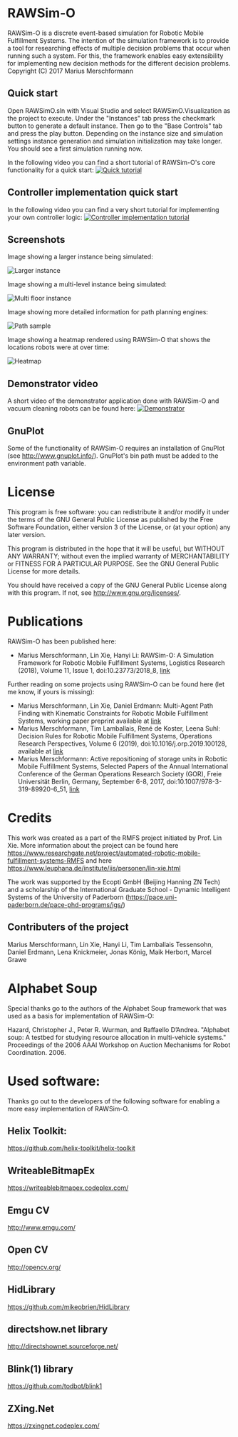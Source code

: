# RAWSim-O

RAWSim-O is a discrete event-based simulation for Robotic Mobile Fulfillment Systems. The intention of the simulation framework is to provide a tool for researching effects of multiple decision problems that occur when running such a system. For this, the framework enables easy extensibility for implementing new decision methods for the different decision problems.
Copyright (C) 2017 Marius Merschformann

## Quick start

Open RAWSimO.sln with Visual Studio and select RAWSimO.Visualization as the project to execute. Under the "Instances" tab press the checkmark button to generate a default instance. Then go to the "Base Controls" tab and press the play button. Depending on the instance size and simulation settings instance generation and simulation initialization may take longer. You should see a first simulation running now.

In the following video you can find a short tutorial of RAWSim-O's core functionality for a quick start:
[![Quick tutorial](Material/Screenshots/youtube-thumbnails/quick-intro-player.PNG)](https://youtu.be/l3qwDnbEPhI "Quick intro")

## Controller implementation quick start

In the following video you can find a very short tutorial for implementing your own controller logic:
[![Controller implementation tutorial](Material/Screenshots/youtube-thumbnails/controller-implementation-player.PNG)](https://youtu.be/ClN7NZL930w "Controller implementation tutorial")

## Screenshots

Image showing a larger instance being simulated:

![Larger instance](Material/Screenshots/larger-instance-3d.png)

Image showing a multi-level instance being simulated:

![Multi floor instance](Material/Screenshots/multi-floor-3d.png)

Image showing more detailed information for path planning engines:

![Path sample](Material/Screenshots/paths-2d.png)

Image showing a heatmap rendered using RAWSim-O that shows the locations robots were at over time:

![Heatmap](Material/Screenshots/heatmap-sample-small.png)

## Demonstrator video

A short video of the demonstrator application done with RAWSim-O and vacuum cleaning robots can be found here: 
[![Demonstrator](Material/Screenshots/youtube-thumbnails/demonstrator-player.PNG)](https://youtu.be/bZHIXCxpXyc "Demonstrator")

## GnuPlot

Some of the functionality of RAWSim-O requires an installation of GnuPlot (see http://www.gnuplot.info/). GnuPlot's bin path must be added to the environment path variable.

# License

This program is free software: you can redistribute it and/or modify
it under the terms of the GNU General Public License as published by
the Free Software Foundation, either version 3 of the License, or
(at your option) any later version.

This program is distributed in the hope that it will be useful,
but WITHOUT ANY WARRANTY; without even the implied warranty of
MERCHANTABILITY or FITNESS FOR A PARTICULAR PURPOSE.  See the
GNU General Public License for more details.

You should have received a copy of the GNU General Public License
along with this program.  If not, see <http://www.gnu.org/licenses/>.

# Publications

RAWSim-O has been published here:
- Marius Merschformann, Lin Xie, Hanyi Li: RAWSim-O: A Simulation Framework for Robotic Mobile Fulfillment Systems, Logistics Research (2018), Volume 11, Issue 1, doi:10.23773/2018_8, [link](https://www.bvl.de/lore/all-volumes--issues/volume-11/issue-1/rawsim-o-a-simulation-framework-for-robotic-mobile-fulfillment-systems)

Further reading on some projects using RAWSim-O can be found here (let me know, if yours is missing):
- Marius Merschformann, Lin Xie, Daniel Erdmann: Multi-Agent Path Finding with Kinematic Constraints for Robotic Mobile Fulfillment Systems, working paper preprint available at [link](https://arxiv.org/abs/1706.09347)
- Marius Merschformann, Tim Lamballais, René de Koster, Leena Suhl: Decision Rules for Robotic Mobile Fulfillment Systems, Operations Research Perspectives, Volume 6 (2019), doi:10.1016/j.orp.2019.100128, available at [link](https://doi.org/10.1016/j.orp.2019.100128)
- Marius Merschformann: Active repositioning of storage units in Robotic Mobile Fulfillment Systems, Selected Papers of the Annual International Conference of the German Operations Research Society (GOR), Freie Universität Berlin, Germany, September 6-8, 2017, doi:10.1007/978-3-319-89920-6_51, [link](https://link.springer.com/chapter/10.1007/978-3-319-89920-6_51)

# Credits

This work was created as a part of the RMFS project initiated by Prof. Lin Xie. More information about the project can be found here https://www.researchgate.net/project/automated-robotic-mobile-fulfillment-systems-RMFS and here https://www.leuphana.de/institute/iis/personen/lin-xie.html

The work was supported by the Ecopti GmbH (Beijing Hanning ZN Tech) and a scholarship of the International Graduate School - Dynamic Intelligent Systems of the University of Paderborn (https://pace.uni-paderborn.de/pace-phd-programs/igs/)

## Contributers of the project

Marius Merschformann, Lin Xie, Hanyi Li, Tim Lamballais Tessensohn, Daniel Erdmann, Lena Knickmeier, Jonas König, Maik Herbort, Marcel Grawe

# Alphabet Soup

Special thanks go to the authors of the Alphabet Soup framework that was used as a basis for implementation of RAWSim-O:

Hazard, Christopher J., Peter R. Wurman, and Raffaello D’Andrea. "Alphabet soup: A testbed for studying resource allocation in multi-vehicle systems." Proceedings of the 2006 AAAI Workshop on Auction Mechanisms for Robot Coordination. 2006.

# Used software:
Thanks go out to the developers of the following software for enabling a more easy implementation of RAWSim-O.
## Helix Toolkit: ##
https://github.com/helix-toolkit/helix-toolkit
## WriteableBitmapEx ##
https://writeablebitmapex.codeplex.com/
## Emgu CV ##
http://www.emgu.com/
## Open CV ##
http://opencv.org/
## HidLibrary ##
https://github.com/mikeobrien/HidLibrary
## directshow.net library ##
http://directshownet.sourceforge.net/
## Blink(1) library ##
https://github.com/todbot/blink1
## ZXing.Net ##
https://zxingnet.codeplex.com/
